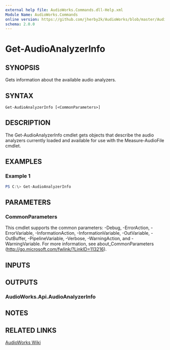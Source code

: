 ```yaml
---
external help file: AudioWorks.Commands.dll-Help.xml
Module Name: AudioWorks.Commands
online version: https://github.com/jherby2k/AudioWorks/blob/master/AudioWorks/src/AudioWorks.Commands/docs/Get-AudioAnalyzerInfo.md
schema: 2.0.0
---
```


# Get-AudioAnalyzerInfo

## SYNOPSIS
Gets information about the available audio analyzers.

## SYNTAX

```
Get-AudioAnalyzerInfo [<CommonParameters>]
```

## DESCRIPTION
The Get-AudioAnalyzerInfo cmdlet gets objects that describe the audio analyzers currently loaded and available for use with the Measure-AudioFile cmdlet.

## EXAMPLES

### Example 1
```powershell
PS C:\> Get-AudioAnalyzerInfo
```

## PARAMETERS

### CommonParameters
This cmdlet supports the common parameters: -Debug, -ErrorAction, -ErrorVariable, -InformationAction, -InformationVariable, -OutVariable, -OutBuffer, -PipelineVariable, -Verbose, -WarningAction, and -WarningVariable. For more information, see about_CommonParameters (http://go.microsoft.com/fwlink/?LinkID=113216).

## INPUTS

## OUTPUTS

### AudioWorks.Api.AudioAnalyzerInfo
## NOTES

## RELATED LINKS

[AudioWorks Wiki](https://github.com/jherby2k/AudioWorks/wiki)
